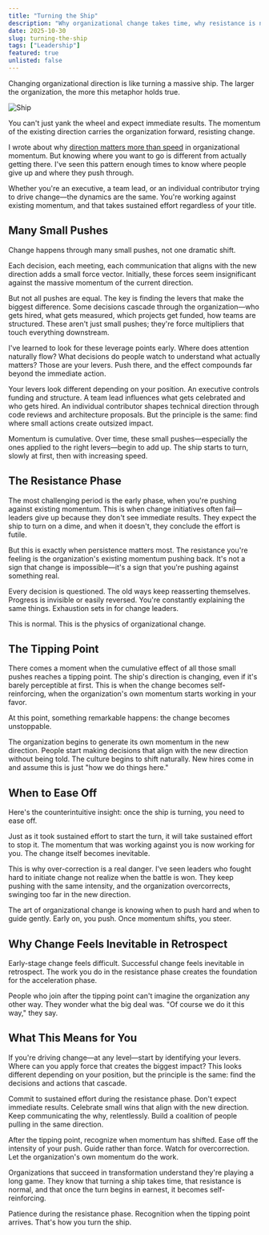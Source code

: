 ```yaml
---
title: "Turning the Ship"
description: "Why organizational change takes time, why resistance is normal, and why momentum eventually works in your favor."
date: 2025-10-30
slug: turning-the-ship
tags: ["Leadership"]
featured: true
unlisted: false
---
```


Changing organizational direction is like turning a massive ship. The larger the organization, the more this metaphor holds true.

![Ship](/images/ship.png)

You can't just yank the wheel and expect immediate results. The momentum of the existing direction carries the organization forward, resisting change.

I wrote about why [direction matters more than speed](/blog/direction-before-speed) in organizational momentum. But knowing where you want to go is different from actually getting there. I've seen this pattern enough times to know where people give up and where they push through.

Whether you're an executive, a team lead, or an individual contributor trying to drive change—the dynamics are the same. You're working against existing momentum, and that takes sustained effort regardless of your title.

## Many Small Pushes

Change happens through many small pushes, not one dramatic shift.

Each decision, each meeting, each communication that aligns with the new direction adds a small force vector. Initially, these forces seem insignificant against the massive momentum of the current direction.

But not all pushes are equal. The key is finding the levers that make the biggest difference. Some decisions cascade through the organization—who gets hired, what gets measured, which projects get funded, how teams are structured. These aren't just small pushes; they're force multipliers that touch everything downstream.

I've learned to look for these leverage points early. Where does attention naturally flow? What decisions do people watch to understand what actually matters? Those are your levers. Push there, and the effect compounds far beyond the immediate action.

Your levers look different depending on your position. An executive controls funding and structure. A team lead influences what gets celebrated and who gets hired. An individual contributor shapes technical direction through code reviews and architecture proposals. But the principle is the same: find where small actions create outsized impact.

Momentum is cumulative. Over time, these small pushes—especially the ones applied to the right levers—begin to add up. The ship starts to turn, slowly at first, then with increasing speed.

## The Resistance Phase

The most challenging period is the early phase, when you're pushing against existing momentum. This is when change initiatives often fail—leaders give up because they don't see immediate results. They expect the ship to turn on a dime, and when it doesn't, they conclude the effort is futile.

But this is exactly when persistence matters most. The resistance you're feeling is the organization's existing momentum pushing back. It's not a sign that change is impossible—it's a sign that you're pushing against something real.

Every decision is questioned. The old ways keep reasserting themselves. Progress is invisible or easily reversed. You're constantly explaining the same things. Exhaustion sets in for change leaders.

This is normal. This is the physics of organizational change.

## The Tipping Point

There comes a moment when the cumulative effect of all those small pushes reaches a tipping point. The ship's direction is changing, even if it's barely perceptible at first. This is when the change becomes self-reinforcing, when the organization's own momentum starts working in your favor.

At this point, something remarkable happens: the change becomes unstoppable.

The organization begins to generate its own momentum in the new direction. People start making decisions that align with the new direction without being told. The culture begins to shift naturally. New hires come in and assume this is just "how we do things here."

## When to Ease Off

Here's the counterintuitive insight: once the ship is turning, you need to ease off.

Just as it took sustained effort to start the turn, it will take sustained effort to stop it. The momentum that was working against you is now working for you. The change itself becomes inevitable.

This is why over-correction is a real danger. I've seen leaders who fought hard to initiate change not realize when the battle is won. They keep pushing with the same intensity, and the organization overcorrects, swinging too far in the new direction.

The art of organizational change is knowing when to push hard and when to guide gently. Early on, you push. Once momentum shifts, you steer.

## Why Change Feels Inevitable in Retrospect

Early-stage change feels difficult. Successful change feels inevitable in retrospect. The work you do in the resistance phase creates the foundation for the acceleration phase.

People who join after the tipping point can't imagine the organization any other way. They wonder what the big deal was. "Of course we do it this way," they say.

## What This Means for You

If you're driving change—at any level—start by identifying your levers. Where can you apply force that creates the biggest impact? This looks different depending on your position, but the principle is the same: find the decisions and actions that cascade.

Commit to sustained effort during the resistance phase. Don't expect immediate results. Celebrate small wins that align with the new direction. Keep communicating the why, relentlessly. Build a coalition of people pulling in the same direction.

After the tipping point, recognize when momentum has shifted. Ease off the intensity of your push. Guide rather than force. Watch for overcorrection. Let the organization's own momentum do the work.

Organizations that succeed in transformation understand they're playing a long game. They know that turning a ship takes time, that resistance is normal, and that once the turn begins in earnest, it becomes self-reinforcing.

Patience during the resistance phase. Recognition when the tipping point arrives. That's how you turn the ship.
